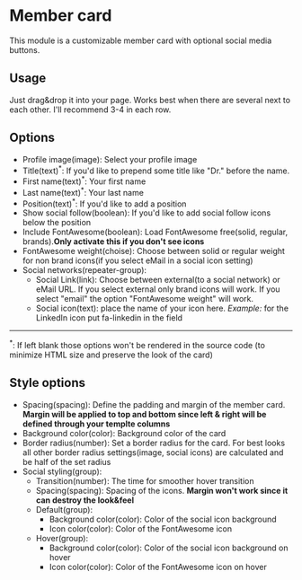 <h1>Member card</h1>
<p>This module is a customizable member card with optional social media buttons.</p>

<h2>Usage</h2>
<p>Just drag&drop it into your page. Works best when there are several next to each other. I'll recommend 3-4 in each row.</p>

<h2>Options</h2>
<ul>
<li>Profile image(image): Select your profile image</li>
<li>Title(text)<sup>*</sup>: If you'd like to prepend some title like "Dr." before the name.</li>
<li>First name(text)<sup>*</sup>: Your first name</li>
<li>Last name(text)<sup>*</sup>: Your last name</li>
<li>Position(text)<sup>*</sup>: If you'd like to add a position</li>
<li>Show social follow(boolean): If you'd like to add social follow icons below the position</li>
<li>Include FontAwesome(boolean): Load FontAwesome free(solid, regular, brands).<strong>Only activate this if you don't see icons</strong></li>
<li>FontAwesome weight(choise): Choose between solid or regular weight for non brand icons(if you select eMail in a social icon setting)</li>
<li>Social networks(repeater-group):
<ul>
<li>Social Link(link): Choose between external(to a social network) or eMail URL. If you select external only brand icons will work. If you select "email" the option "FontAwesome weight" will work.</li>
<li>Social icon(text): place the name of your icon here. <i>Example:</i> for the LinkedIn icon put fa-linkedin in the field</li>
</ul>
</li>
</ul>
<hr>
<sup>*</sup>: If left blank those options won't be rendered in the source code (to minimize HTML size and preserve the look of the card)

<h2>Style options</h2>
<ul>
<li>Spacing(spacing): Define the padding and margin of the member card. <strong>Margin will be applied to top and bottom since left & right will be defined through your templte columns</strong></li>
<li>Background color(color): Background color of the card</li>
<li>Border radius(number): Set a border radius for the card. For best looks all other border radius settings(image, social icons) are calculated and be half of the set radius</li>
<li>Social styling(group):
<ul>
<li>Transition(number): The time for smoother hover transition</li>
<li>Spacing(spacing): Spacing of the icons. <strong>Margin won't work since it can destroy the look&feel</strong></li>
<li>Default(group):
<ul>
<li>Background color(color): Color of the social icon background</li>
<li>Icon color(color): Color of the FontAwesome icon</li>
</ul>
</li>
<li>Hover(group):
<ul>
<li>Background color(color): Color of the social icon background on hover</li>
<li>Icon color(color): Color of the FontAwesome icon on hover</li>
</ul>
</li>
</ul>
</li>
</ul>